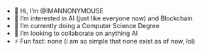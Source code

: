 - 👋 Hi, I’m @IMANNONYMOUSE
- 👀 I’m interested in AI (just like everyone now) and Blockchain
- 🌱 I’m currently doing a Computer Science Degree
- 💞️ I’m looking to collaborate on anything AI
- ⚡ Fun fact: none (i am so simple that none exist as of now, lol)

<!---
IMANNONYMOUSE/IMANNONYMOUSE is a ✨ special ✨ repository because its `README.md` (this file) appears on your GitHub profile.
You can click the Preview link to take a look at your changes.
--->

